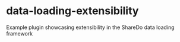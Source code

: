 # data-loading-extensibility
Example plugin showcasing extensibility in the ShareDo data loading framework
